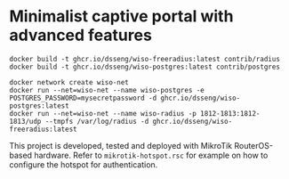 # Minimalist captive portal with advanced features

```
docker build -t ghcr.io/dsseng/wiso-freeradius:latest contrib/radius
docker build -t ghcr.io/dsseng/wiso-postgres:latest contrib/postgres

docker network create wiso-net
docker run --net=wiso-net --name wiso-postgres -e POSTGRES_PASSWORD=mysecretpassword -d ghcr.io/dsseng/wiso-postgres:latest
docker run --net=wiso-net --name wiso-radius -p 1812-1813:1812-1813/udp --tmpfs /var/log/radius -d ghcr.io/dsseng/wiso-freeradius:latest
```

This project is developed, tested and deployed with MikroTik RouterOS-based hardware.
Refer to `mikrotik-hotspot.rsc` for example on how to configure the hotspot for authentication.
